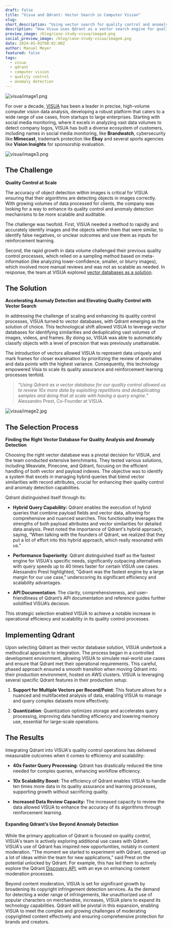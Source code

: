 ```yaml
---
draft: false
title: "Visua and Qdrant: Vector Search in Computer Vision"
slug: 
short_description: "Using vector search for quality control and anomaly detection in computer vision."
description: "How Visua uses Qdrant as a vector search engine for quality control and anomaly detection in their computer vision platform."
preview_image: /blog/case-study-visua/image4.png
social_preview_image: /blog/case-study-visua/image4.png
date: 2024-05-01T00:02:00Z
author: Manuel Meyer
featured: false
tags:
  - visua
  - qdrant
  - computer vision
  - quality control
  - anomaly detection
---
```


![visua/image1.png](/blog/case-study-visua/image1.png)

For over a decade, [VISUA](https://visua.com/) has been a leader in precise, high-volume computer vision data analysis, developing a robust platform that caters to a wide range of use cases, from startups to large enterprises. Starting with social media monitoring, where it excels in analyzing vast data volumes to detect company logos, VISUA has built a diverse ecosystem of customers, including names in social media monitoring, like **Brandwatch**, cybersecurity like **Mimecast**, trademark protection like **Ebay** and several sports agencies like **Vision Insights** for sponsorship evaluation.

![visua/image3.png](/blog/case-study-visua/image3.png)

## The Challenge

**Quality Control at Scale**

The accuracy of object detection within images is critical for VISUA ensuring that their algorithms are detecting objects in images correctly. With growing volumes of data processed for clients, the company was looking for a way to enhance its quality control and anomaly detection mechanisms to be more scalable and auditable.

The challenge was twofold. First, VISUA needed a method to rapidly and accurately identify images and the objects within them that were similar, to identify false negatives, or unclear outcomes and use them as inputs for reinforcement learning. 

Second, the rapid growth in data volume challenged their previous quality control processes, which relied on a sampling method based on meta-information (like analyzing lower-confidence, smaller, or blurry images), which involved more manual reviews and was not as scalable as needed. In response, the team at VISUA explored [vector databases as a solution](/qdrant-vector-database/).

## The Solution

**Accelerating Anomaly Detection and Elevating Quality Control with Vector Search**

In addressing the challenge of scaling and enhancing its quality control processes, VISUA turned to vector databases, with Qdrant emerging as the solution of choice. This technological shift allowed VISUA to leverage vector databases for identifying similarities and deduplicating vast volumes of images, videos, and frames. By doing so, VISUA was able to automatically classify objects with a level of precision that was previously unattainable.

The introduction of vectors allowed VISUA to represent data uniquely and mark frames for closer examination by prioritizing the review of anomalies and data points with the highest variance. Consequently, this technology empowered Visia to scale its quality assurance and reinforcement learning processes tenfold. 

> *“Using Qdrant as a vector database for our quality control allowed us to review 10x more data by exploiting repetitions and deduplicating samples and doing that at scale with having a query engine.”* Alessandro Prest, Co-Founder at VISUA.

![visua/image2.jpg](/blog/case-study-visua/image2.jpg)

## The Selection Process

**Finding the Right Vector Database For Quality Analysis and Anomaly Detection**

Choosing the right vector database was a pivotal decision for VISUA, and the team conducted extensive benchmarks. They tested various solutions, including Weaviate, Pinecone, and Qdrant, focusing on the efficient handling of both vector and payload indexes. The objective was to identify a system that excels in managing hybrid queries that blend vector similarities with record attributes, crucial for enhancing their quality control and anomaly detection capabilities.

Qdrant distinguished itself through its:

- **Hybrid Query Capability:** Qdrant enables the execution of hybrid queries that combine payload fields and vector data, allowing for comprehensive and nuanced searches. This functionality leverages the strengths of both payload attributes and vector similarities for detailed data analysis. Prest noted the importance of Qdrant's hybrid approach, saying, “When talking with the founders of Qdrant, we realized that they put a lot of effort into this hybrid approach, which really resonated with us.”

- **Performance Superiority**: Qdrant distinguished itself as the fastest engine for VISUA's specific needs, significantly outpacing alternatives with query speeds up to 40 times faster for certain VISUA use cases. Alessandro Prest highlighted, "Qdrant was the fastest engine by a large margin for our use case," underscoring its significant efficiency and scalability advantages.

- **API Documentation**: The clarity, comprehensiveness, and user-friendliness of Qdrant’s API documentation and reference guides further solidified VISUA’s decision.

This strategic selection enabled VISUA to achieve a notable increase in operational efficiency and scalability in its quality control processes.

## Implementing Qdrant

Upon selecting Qdrant as their vector database solution, VISUA undertook a methodical approach to integration. The process began in a controlled development environment, allowing VISUA to simulate real-world use cases and ensure that Qdrant met their operational requirements. This careful, phased approach ensured a smooth transition when moving Qdrant into their production environment, hosted on AWS clusters. VISUA is leveraging several specific Qdrant features in their production setup:

1. **Support for Multiple Vectors per Record/Point**: This feature allows for a nuanced and multifaceted analysis of data, enabling VISUA to manage and query complex datasets more effectively.

2. **Quantization**: Quantization optimizes storage and accelerates query processing, improving data handling efficiency and lowering memory use, essential for large-scale operations.

## The Results

Integrating Qdrant into VISUA's quality control operations has delivered measurable outcomes when it comes to efficiency and scalability:

- **40x Faster Query Processing**: Qdrant has drastically reduced the time needed for complex queries, enhancing workflow efficiency.

- **10x Scalability Boost:** The efficiency of Qdrant enables VISUA to handle ten times more data in its quality assurance and learning processes, supporting growth without sacrificing quality.

- **Increased Data Review Capacity:** The increased capacity to review the data allowed VISUA to enhance the accuracy of its algorithms through reinforcement learning.

#### Expanding Qdrant’s Use Beyond Anomaly Detection

While the primary application of Qdrant is focused on quality control, VISUA's team is actively exploring additional use cases with Qdrant. VISUA's use of Qdrant has inspired new opportunities, notably in content moderation. "The moment we started to experiment with Qdrant, opened up a lot of ideas within the team for new applications,” said Prest on the potential unlocked by Qdrant. For example, this has led them to actively explore the Qdrant [Discovery API](/documentation/concepts/explore/?q=discovery#discovery-api), with an eye on enhancing content moderation processes.

Beyond content moderation, VISUA is set for significant growth by broadening its copyright infringement detection services. As the demand for detecting a wider range of infringements, like unauthorized use of popular characters on merchandise, increases, VISUA plans to expand its technology capabilities. Qdrant will be pivotal in this expansion, enabling VISUA to meet the complex and growing challenges of moderating copyrighted content effectively and ensuring comprehensive protection for brands and creators.